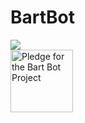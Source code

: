 # BartBot
<a href="https://discordbots.org/bot/411860199473938433">
  <img src="https://discordbots.org/api/widget/411860199473938433.svg" />
</a> <br>
<a href="https://www.patreon.com/bartbot" title="Pledge for the Bart Bot Project">
<img src="https://s7.postimg.org/m5awszoyz/patreon.jpg" alt="Pledge for the Bart Bot Project" height="100" />
</a>

